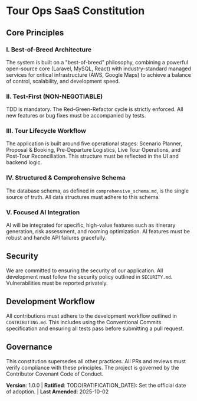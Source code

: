 <!--
Sync Impact Report:
- Version change: 0.0.0 → 1.0.0
- List of modified principles: None (initial creation)
- Added sections: Core Principles, Security, Development Workflow, Governance
- Removed sections: None
- Templates requiring updates:
  - ✅ .specify/templates/plan-template.md
  - ✅ .specify/templates/spec-template.md
  - ✅ .specify/templates/tasks-template.md
- Follow-up TODOs:
  - TODO(RATIFICATION_DATE): Set the official date of adoption.
-->

# Tour Ops SaaS Constitution

## Core Principles

### I. Best-of-Breed Architecture
The system is built on a "best-of-breed" philosophy, combining a powerful open-source core (Laravel, MySQL, React) with industry-standard managed services for critical infrastructure (AWS, Google Maps) to achieve a balance of control, scalability, and development speed.

### II. Test-First (NON-NEGOTIABLE)
TDD is mandatory. The Red-Green-Refactor cycle is strictly enforced. All new features or bug fixes must be accompanied by tests.

### III. Tour Lifecycle Workflow
The application is built around five operational stages: Scenario Planner, Proposal & Booking, Pre-Departure Logistics, Live Tour Operations, and Post-Tour Reconciliation. This structure must be reflected in the UI and backend logic.

### IV. Structured & Comprehensive Schema
The database schema, as defined in `comprehensive_schema.md`, is the single source of truth. All data structures must adhere to this schema.

### V. Focused AI Integration
AI will be integrated for specific, high-value features such as itinerary generation, risk assessment, and rooming optimization. AI features must be robust and handle API failures gracefully.

## Security

We are committed to ensuring the security of our application. All development must follow the security policy outlined in `SECURITY.md`. Vulnerabilities must be reported privately.

## Development Workflow

All contributions must adhere to the development workflow outlined in `CONTRIBUTING.md`. This includes using the Conventional Commits specification and ensuring all tests pass before submitting a pull request.

## Governance

This constitution supersedes all other practices. All PRs and reviews must verify compliance with these principles. The project is governed by the Contributor Covenant Code of Conduct.

**Version**: 1.0.0 | **Ratified**: TODO(RATIFICATION_DATE): Set the official date of adoption. | **Last Amended**: 2025-10-02
